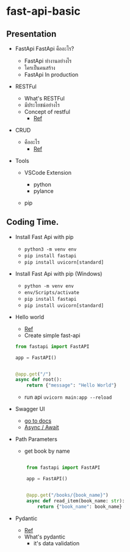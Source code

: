# fast-api-basic

## Presentation

* FastApi FastApi คืออะไร?
    * FastApi ทำงานอย่างไร
    * ใครเป็นคนสร้าง
    * FastApi In production

* RESTFul
    * What's RESTFul
    * มีประโยชน์อย่างไร
    * Concept of restful
        * [Ref](https://www.codecademy.com/articles/what-is-rest)

* CRUD
    * คืออะไร
        * [Ref](https://www.codecademy.com/articles/what-is-crud)

* Tools
    * VSCode Extension
        * python
        * pylance

    * pip

## Coding Time.
* Install Fast Api with pip 
    * `python3 -m venv env`
    * `pip install fastapi`
    * `pip install uvicorn[standard]`

* Install Fast Api with pip (Windows)
    * `python -m venv env`
    * `env/Scripts/activate`
    * `pip install fastapi`
    * `pip install uvicorn[standard]`


* Hello world
    * [Ref](https://fastapi.tiangolo.com/tutorial/first-steps/)
    * Create simple fast-api
    ```python
    from fastapi import FastAPI

    app = FastAPI()


    @app.get("/")
    async def root():
        return {"message": "Hello World"}
    ```
    * run api
    `uvicorn main:app --reload`

* Swagger UI
    * [go to docs](http://127.0.0.1:8000/docs)
    * [Async / Await](https://fastapi.tiangolo.com/async/#in-a-hurry)

* Path Parameters
    * get book by name
    ```python

        from fastapi import FastAPI

        app = FastAPI()


        @app.get("/books/{book_name}")
        async def read_item(book_name: str):
            return {"book_name": book_name}
    ````

* Pydantic
    * [Ref](https://fastapi.tiangolo.com/tutorial/path-params/)
    * What's pydantic
        * it's data validation
    

